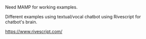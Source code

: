 Need MAMP for working examples.

Different examples using textual/vocal chatbot using Rivescript for chatbot's brain.

https://www.rivescript.com/
